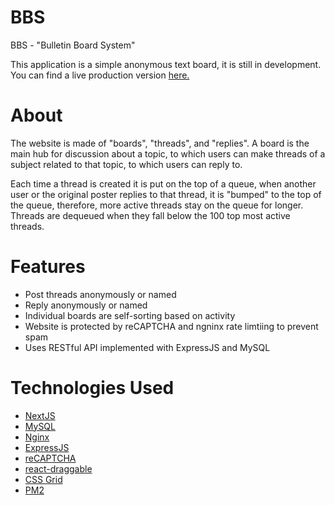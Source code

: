 # BBS
BBS - "Bulletin Board System" 

This application is a simple anonymous text board, it is still in development. You can find a live production version 
[here.](https://www.daydreaming.me)

# About
The website is made of "boards", "threads", and "replies". A board is the main hub for discussion about a topic, to which users can make threads of a subject related to that topic, to which users can reply to. 

Each time a thread is created it is put on the top of a queue, when another user or the original poster replies to that thread, it is "bumped" to the top of the queue, therefore, more active threads stay on the queue for longer. Threads are dequeued when they fall below the 100 top most active threads.

# Features
* Post threads anonymously or named
* Reply anonymously or named
* Individual boards are self-sorting based on activity
* Website is protected by reCAPTCHA and ngninx rate limtiing to prevent spam
* Uses RESTful API implemented with ExpressJS and MySQL

# Technologies Used
 * [NextJS](https://nextjs.org/docs)
 * [MySQL](https://www.mysql.com/)
 * [Nginx](http://nginx.org/)
 * [ExpressJS](https://expressjs.com/)
 * [reCAPTCHA](https://www.google.com/recaptcha/intro/v3.html)
 * [react-draggable](https://www.npmjs.com/package/react-draggable)
 * [CSS Grid](https://developer.mozilla.org/en-US/docs/Web/CSS/CSS_Grid_Layout)
 * [PM2](http://pm2.keymetrics.io/)
